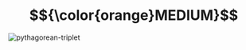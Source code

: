 # $${\color{orange}MEDIUM}$$
![pythagorean-triplet](https://user-images.githubusercontent.com/65892342/233271337-c863fa37-5a4a-42a5-9279-66f71738fe90.svg)
